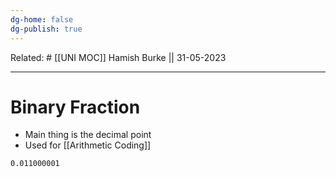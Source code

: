 ```yaml
---
dg-home: false
dg-publish: true
---
```

Related: #
[[UNI MOC]]
Hamish Burke || 31-05-2023
***

# Binary Fraction

- Main thing is the decimal point
- Used for [[Arithmetic Coding]]

```
0.011000001
```